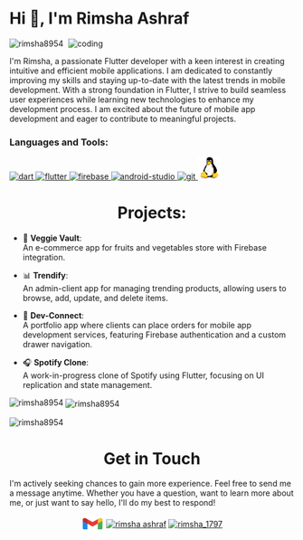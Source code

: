 <h1 align="left">Hi 👋, I'm Rimsha Ashraf</h1>
<img align="right" alt="coding" width="400" src="https://github.com/Rimsha8954/Image_data/blob/main/Rim.jpeg">

<p align="left"> <img src="https://komarev.com/ghpvc/?username=rimsha8954&label=Profile%20views&color=0e75b6&style=flat" alt="rimsha8954" /> </p>

I'm Rimsha, a passionate Flutter developer with a keen interest in creating intuitive and efficient mobile applications. I am dedicated to constantly improving my skills and staying up-to-date with the latest trends in mobile development. With a strong foundation in Flutter, I strive to build seamless user experiences while learning new technologies to enhance my development process. I am excited about the future of mobile app development and eager to contribute to meaningful projects.

<h3 align="left">Languages and Tools:</h3>
<p align="left"> 
<a href="https://dart.dev" target="_blank" rel="noreferrer"> <img src="https://www.vectorlogo.zone/logos/dartlang/dartlang-icon.svg" alt="dart" width="40" height="40"/> </a> 
<a href="https://flutter.dev" target="_blank" rel="noreferrer"> <img src="https://www.vectorlogo.zone/logos/flutterio/flutterio-icon.svg" alt="flutter" width="40" height="40"/> </a>
<a href="https://firebase.google.com/" target="_blank" rel="noreferrer"> <img src="https://www.vectorlogo.zone/logos/firebase/firebase-icon.svg" alt="firebase" width="40" height="40"/> </a>
<a href="https://developer.android.com/studio" target="_blank" rel="noreferrer"> <img src="https://uxwing.com/wp-content/themes/uxwing/download/brands-and-social-media/android-studio-icon.png" alt="android-studio" width="40" height="40"/> </a>
<a href="https://git-scm.com/" target="_blank" rel="noreferrer"> <img src="https://www.vectorlogo.zone/logos/git-scm/git-scm-icon.svg" alt="git" width="40" height="40"/> </a> 
<a href="https://www.linux.org/" target="_blank" rel="noreferrer"> <img src="https://raw.githubusercontent.com/devicons/devicon/master/icons/linux/linux-original.svg" alt="linux" width="40" height="40"/> </a> 
</p>




<h1 align="center">Projects:</h1>

- 🚀 **Veggie Vault**:  
  An e-commerce app for fruits and vegetables store with Firebase integration.  

- 📊 **Trendify**:  
  An admin-client app for managing trending products, allowing users to browse, add, update, and delete items.  

- 💼 **Dev-Connect**:  
  A portfolio app where clients can place orders for mobile app development services, featuring Firebase authentication and a custom drawer navigation.  

- 🎧 **Spotify Clone**:  
  A work-in-progress clone of Spotify using Flutter, focusing on UI replication and state management.

<p><img align="left" src="https://github-readme-stats.vercel.app/api/top-langs?username=rimsha8954&show_icons=true&locale=en&layout=compact" alt="rimsha8954" /></p>

<p>&nbsp;<img align="center" src="https://github-readme-stats.vercel.app/api?username=rimsha8954&show_icons=true&locale=en" alt="rimsha8954" /></p>

<p><img align="center" src="https://github-readme-streak-stats.herokuapp.com/?user=rimsha8954&" alt="rimsha8954" /></p>

<h1 align="center">Get in Touch</h1>

I'm actively seeking chances to gain more experience. Feel free to send me a message anytime. Whether you have a question, want to learn more about me, or just want to say hello, I'll do my best to respond!

<p align="center">
<a href="mailto:rimshaashraf@gmail.com" target="blank"><img align="center" src="https://raw.githubusercontent.com/rahuldkjain/github-profile-readme-generator/master/src/images/icons/Social/gmail.svg" alt="Rimsha Ashraf" height="30" width="40" /></a>
<a href="https://www.linkedin.com/in/rimshaashrafcoding/" target="blank"><img align="center" src="https://raw.githubusercontent.com/rahuldkjain/github-profile-readme-generator/master/src/images/icons/Social/linked-in-alt.svg" alt="rimsha ashraf" height="30" width="40" /></a>
<a href="https://instagram.com/rimi_1797?utm_source=qr&igsh=NTRsbmpxOWk4emR5" target="blank"><img align="center" src="https://raw.githubusercontent.com/rahuldkjain/github-profile-readme-generator/master/src/images/icons/Social/instagram.svg" alt="rimsha_1797" height="30" width="40" /></a>
</p>
